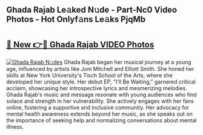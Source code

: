 ## Ghada Rajab Le𝚊ked N𝚞de - Part-Nc0 Video Photos - Hot Onlyf𝚊ns Le𝚊ks PjqMb

# <h2><a href="http://ac12879.deff.icu/?id=Ghada+Rajab">🔗 New 👉🔴 Ghada Rajab VIDEO Photos</a></h2>

[![Ghada Rajab N𝚞des](https://i.imgur.com/rIISA9y.gif)](http://ac12879.deff.icu/?id=Ghada+Rajab)
Ghada Rajab began her musical journey at a young age, influenced by artists like Joni Mitchell and Elliott Smith. She honed her skills at New York University's Tisch School of the Arts, where she developed her unique style. Her debut EP, "I'll Be Waiting," garnered critical acclaim, showcasing her introspective lyrics and mesmerizing melodies. Ghada Rajab's music and message resonate with young audiences who find solace and strength in her vulnerability. She actively engages with her fans online, fostering a supportive and inclusive community. Her advocacy for mental health awareness extends beyond her music, as she speaks out on the importance of seeking help and normalizing conversations about mental illness.
